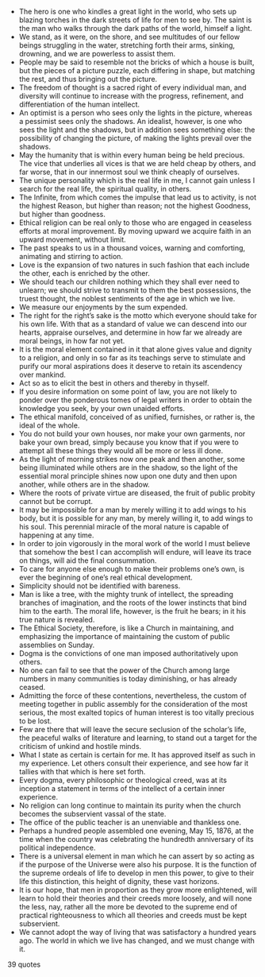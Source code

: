  - The hero is one who kindles a great light in the world, who sets up blazing torches in the dark streets of life for men to see by. The saint is the man who walks through the dark paths of the world, himself a light.
 - We stand, as it were, on the shore, and see multitudes of our fellow beings struggling in the water, stretching forth their arms, sinking, drowning, and we are powerless to assist them.
 - People may be said to resemble not the bricks of which a house is built, but the pieces of a picture puzzle, each differing in shape, but matching the rest, and thus bringing out the picture.
 - The freedom of thought is a sacred right of every individual man, and diversity will continue to increase with the progress, refinement, and differentiation of the human intellect.
 - An optimist is a person who sees only the lights in the picture, whereas a pessimist sees only the shadows. An idealist, however, is one who sees the light and the shadows, but in addition sees something else: the possibility of changing the picture, of making the lights prevail over the shadows.
 - May the humanity that is within every human being be held precious. The vice that underlies all vices is that we are held cheap by others, and far worse, that in our innermost soul we think cheaply of ourselves.
 - The unique personality which is the real life in me, I cannot gain unless I search for the real life, the spiritual quality, in others.
 - The Infinite, from which comes the impulse that lead us to activity, is not the highest Reason, but higher than reason; not the highest Goodness, but higher than goodness.
 - Ethical religion can be real only to those who are engaged in ceaseless efforts at moral improvement. By moving upward we acquire faith in an upward movement, without limit.
 - The past speaks to us in a thousand voices, warning and comforting, animating and stirring to action.
 - Love is the expansion of two natures in such fashion that each include the other, each is enriched by the other.
 - We should teach our children nothing which they shall ever need to unlearn; we should strive to transmit to them the best possessions, the truest thought, the noblest sentiments of the age in which we live.
 - We measure our enjoyments by the sum expended.
 - The right for the right’s sake is the motto which everyone should take for his own life. With that as a standard of value we can descend into our hearts, appraise ourselves, and determine in how far we already are moral beings, in how far not yet.
 - It is the moral element contained in it that alone gives value and dignity to a religion, and only in so far as its teachings serve to stimulate and purify our moral aspirations does it deserve to retain its ascendency over mankind.
 - Act so as to elicit the best in others and thereby in thyself.
 - If you desire information on some point of law, you are not likely to ponder over the ponderous tomes of legal writers in order to obtain the knowledge you seek, by your own unaided efforts.
 - The ethical manifold, conceived of as unified, furnishes, or rather is, the ideal of the whole.
 - You do not build your own houses, nor make your own garments, nor bake your own bread, simply because you know that if you were to attempt all these things they would all be more or less ill done.
 - As the light of morning strikes now one peak and then another, some being illuminated while others are in the shadow, so the light of the essential moral principle shines now upon one duty and then upon another, while others are in the shadow.
 - Where the roots of private virtue are diseased, the fruit of public probity cannot but be corrupt.
 - It may be impossible for a man by merely willing it to add wings to his body, but it is possible for any man, by merely willing it, to add wings to his soul. This perennial miracle of the moral nature is capable of happening at any time.
 - In order to join vigorously in the moral work of the world I must believe that somehow the best I can accomplish will endure, will leave its trace on things, will aid the final consummation.
 - To care for anyone else enough to make their problems one’s own, is ever the beginning of one’s real ethical development.
 - Simplicity should not be identified with bareness.
 - Man is like a tree, with the mighty trunk of intellect, the spreading branches of imagination, and the roots of the lower instincts that bind him to the earth. The moral life, however, is the fruit he bears; in it his true nature is revealed.
 - The Ethical Society, therefore, is like a Church in maintaining, and emphasizing the importance of maintaining the custom of public assemblies on Sunday.
 - Dogma is the convictions of one man imposed authoritatively upon others.
 - No one can fail to see that the power of the Church among large numbers in many communities is today diminishing, or has already ceased.
 - Admitting the force of these contentions, nevertheless, the custom of meeting together in public assembly for the consideration of the most serious, the most exalted topics of human interest is too vitally precious to be lost.
 - Few are there that will leave the secure seclusion of the scholar’s life, the peaceful walks of literature and learning, to stand out a target for the criticism of unkind and hostile minds.
 - What I state as certain is certain for me. It has approved itself as such in my experience. Let others consult their experience, and see how far it tallies with that which is here set forth.
 - Every dogma, every philosophic or theological creed, was at its inception a statement in terms of the intellect of a certain inner experience.
 - No religion can long continue to maintain its purity when the church becomes the subservient vassal of the state.
 - The office of the public teacher is an unenviable and thankless one.
 - Perhaps a hundred people assembled one evening, May 15, 1876, at the time when the country was celebrating the hundredth anniversary of its political independence.
 - There is a universal element in man which he can assert by so acting as if the purpose of the Universe were also his purpose. It is the function of the supreme ordeals of life to develop in men this power, to give to their life this distinction, this height of dignity, these vast horizons.
 - It is our hope, that men in proportion as they grow more enlightened, will learn to hold their theories and their creeds more loosely, and will none the less, nay, rather all the more be devoted to the supreme end of practical righteousness to which all theories and creeds must be kept subservient.
 - We cannot adopt the way of living that was satisfactory a hundred years ago. The world in which we live has changed, and we must change with it.

39 quotes
